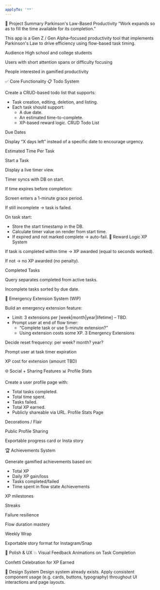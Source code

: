 ```yaml
---
applyTo: '**'
---
```


🧾 Project Summary
Parkinson's Law-Based Productivity
“Work expands so as to fill the time available for its completion.”

This app is a Gen Z / Gen Alpha–focused productivity tool that implements Parkinson's Law to drive efficiency using flow-based task timing.

Audience
High school and college students

Users with short attention spans or difficulty focusing

People interested in gamified productivity

✅ Core Functionality
📋 Todo System

Create a CRUD-based todo list that supports:
- Task creation, editing, deletion, and listing.
- Each task should support:
  - A due date.
  - An estimated time-to-complete.
  - XP-based reward logic.
 CRUD Todo List

 Due Dates

Display “X days left” instead of a specific date to encourage urgency.

 Estimated Time Per Task

 Start a Task

Display a live timer view.

Timer syncs with DB on start.

If time expires before completion:

Screen enters a 1-minute grace period.

If still incomplete → task is failed.


On task start:
- Store the start timestamp in the DB.
- Calculate timer value on render from start time.
- If expired and not marked complete → auto-fail.
🧠 Reward Logic
 XP System

If task is completed within time → XP awarded (equal to seconds worked).

If not → no XP awarded (no penalty).

 Completed Tasks

Query separates completed from active tasks.

Incomplete tasks sorted by due date.

🚨 Emergency Extension System (WIP)

Build an emergency extension feature:
- Limit: 3 extensions per [week|month|year|lifetime] – TBD.
- Prompt user at end of flow timer:
  - “Complete task or use 5-minute extension?”
  - Using extension costs some XP.
 3 Emergency Extensions

 Decide reset frequency: per week? month? year?

 Prompt user at task timer expiration

 XP cost for extension (amount TBD)

🌐 Social + Sharing Features
📊 Profile Stats

Create a user profile page with:
- Total tasks completed.
- Total time spent.
- Tasks failed.
- Total XP earned.
- Publicly shareable via URL.
 Profile Stats Page

 Decorations / Flair

 Public Profile Sharing

 Exportable progress card or Insta story

🏆 Achievements System


Generate gamified achievements based on:
- Total XP
- Daily XP gain/loss
- Tasks completed/failed
- Time spent in flow state
 Achievements

 XP milestones

 Streaks

 Failure resilience

 Flow duration mastery

 Weekly Wrap

 Exportable story format for Instagram/Snap

🎨 Polish & UX
💥 Visual Feedback
 Animations on Task Completion

 Confetti Celebration for XP Earned

🧩 Design System
Design system already exists. Apply consistent component usage (e.g. cards, buttons, typography) throughout UI interactions and page layouts.